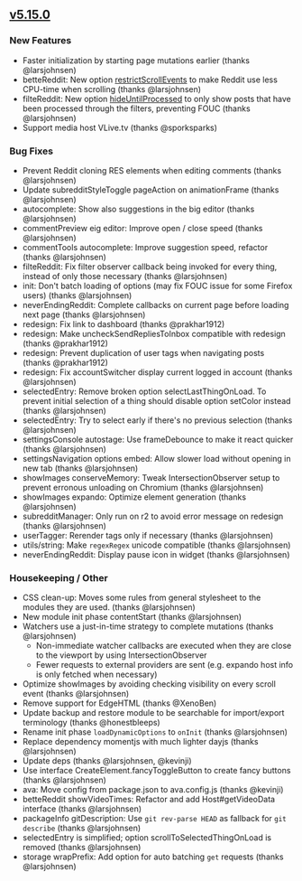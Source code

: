## [v5.15.0](https://github.com/honestbleeps/Reddit-Enhancement-Suite/releases/v5.15.0)

### New Features

- Faster initialization by starting page mutations earlier (thanks @larsjohnsen)
- betteReddit: New option [restrictScrollEvents](https://www.reddit.com/#res:settings/betteReddit/restrictScrollEvents) to make Reddit use less CPU-time when scrolling (thanks @larsjohnsen)
- filteReddit: New option [hideUntilProcessed](https://www.reddit.com/#res:settings/filteReddit/hideUntilProcessed) to only show posts that have been processed through the filters, preventing FOUC (thanks @larsjohnsen)
- Support media host VLive.tv (thanks @sporksparks)

### Bug Fixes

- Prevent Reddit cloning RES elements when editing comments (thanks @larsjohnsen)
- Update subredditStyleToggle pageAction on animationFrame (thanks @larsjohnsen)
- autocomplete: Show also suggestions in the big editor (thanks @larsjohnsen)
- commentPreview eig editor: Improve open / close speed (thanks @larsjohnsen)
- commentTools autocomplete: Improve suggestion speed, refactor (thanks @larsjohnsen)
- filteReddit: Fix filter observer callback being invoked for every thing, instead of only those necessary (thanks @larsjohnsen)
- init: Don't batch loading of options (may fix FOUC issue for some Firefox users) (thanks @larsjohnsen)
- neverEndingReddit: Complete callbacks on current page before loading next page (thanks @larsjohnsen)
- redesign: Fix link to dashboard (thanks @prakhar1912)
- redesign: Make uncheckSendRepliesToInbox compatible with redesign (thanks @prakhar1912)
- redesign: Prevent duplication of user tags when navigating posts (thanks @prakhar1912)
- redesign: Fix accountSwitcher display current logged in account  (thanks @larsjohnsen)
- selectedEntry: Remove broken option selectLastThingOnLoad. To prevent initial selection of a thing should disable option setColor instead (thanks @larsjohnsen)
- selectedEntry: Try to select early if there's no previous selection (thanks @larsjohnsen)
- settingsConsole autostage: Use frameDebounce to make it react quicker (thanks @larsjohnsen)
- settingsNavigation options embed: Allow slower load without opening in new tab (thanks @larsjohnsen)
- showImages conserveMemory: Tweak IntersectionObserver setup to prevent erronous unloading on Chromium (thanks @larsjohnsen)
- showImages expando: Optimize element generation (thanks @larsjohnsen)
- subredditManager: Only run on r2 to avoid error message on redesign (thanks @larsjohnsen)
- userTagger: Rerender tags only if necessary (thanks @larsjohnsen)
- utils/string: Make `regexRegex` unicode compatible (thanks @larsjohnsen)
- neverEndingReddit: Display pause icon in widget (thanks @larsjohnsen)

### Housekeeping / Other

- CSS clean-up: Moves some rules from general stylesheet to the modules they are used. (thanks @larsjohnsen)
- New module init phase contentStart (thanks @larsjohnsen)
- Watchers use a just-in-time strategy to complete mutations (thanks @larsjohnsen)
  - Non-immediate watcher callbacks are executed when they are close to the viewport by using IntersectionObserver
  - Fewer requests to external providers are sent (e.g. expando host info is only fetched when necessary)
- Optimize showImages by avoiding checking visibility on every scroll event (thanks @larsjohnsen)
- Remove support for EdgeHTML (thanks @XenoBen)
- Update backup and restore module to be searchable for import/export terminology (thanks @honestbleeps)
- Rename init phase `loadDynamicOptions` to `onInit` (thanks @larsjohnsen)
- Replace dependency momentjs with much lighter dayjs (thanks @larsjohnsen)
- Update deps (thanks @larsjohnsen, @kevinji)
- Use interface CreateElement.fancyToggleButton to create fancy buttons (thanks @larsjohnsen)
- ava: Move config from package.json to ava.config.js (thanks @kevinji)
- betteReddit showVideoTimes: Refactor and add Host#getVideoData interface (thanks @larsjohnsen)
- packageInfo gitDescription: Use `git rev-parse HEAD` as fallback for `git describe` (thanks @larsjohnsen)
- selectedEntry is simplified; option scrollToSelectedThingOnLoad is removed  (thanks @larsjohnsen)
- storage wrapPrefix: Add option for auto batching `get` requests (thanks @larsjohnsen)

